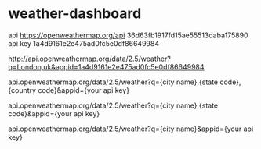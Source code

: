 # weather-dashboard

api
https://openweathermap.org/api
36d63fb1917fd15ae55513daba175890 api key
1a4d9161e2e475ad0fc5e0df86649984

http://api.openweathermap.org/data/2.5/weather?q=London,uk&appid=1a4d9161e2e475ad0fc5e0df86649984

api.openweathermap.org/data/2.5/weather?q={city name},{state code},{country code}&appid={your api key}

api.openweathermap.org/data/2.5/weather?q={city name},{state code}&appid={your api key}

api.openweathermap.org/data/2.5/weather?q={city name}&appid={your api key}